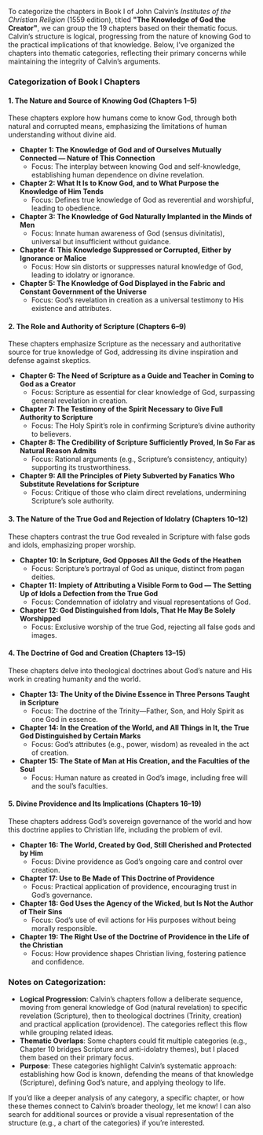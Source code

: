 To categorize the chapters in Book I of John Calvin’s *Institutes of the Christian Religion* (1559 edition), titled **"The Knowledge of God the Creator"**, we can group the 19 chapters based on their thematic focus. Calvin’s structure is logical, progressing from the nature of knowing God to the practical implications of that knowledge. Below, I’ve organized the chapters into thematic categories, reflecting their primary concerns while maintaining the integrity of Calvin’s arguments.

### Categorization of Book I Chapters

#### 1. The Nature and Source of Knowing God (Chapters 1–5)
These chapters explore how humans come to know God, through both natural and corrupted means, emphasizing the limitations of human understanding without divine aid.
- **Chapter 1: The Knowledge of God and of Ourselves Mutually Connected — Nature of This Connection**  
  - Focus: The interplay between knowing God and self-knowledge, establishing human dependence on divine revelation.
- **Chapter 2: What It Is to Know God, and to What Purpose the Knowledge of Him Tends**  
  - Focus: Defines true knowledge of God as reverential and worshipful, leading to obedience.
- **Chapter 3: The Knowledge of God Naturally Implanted in the Minds of Men**  
  - Focus: Innate human awareness of God (sensus divinitatis), universal but insufficient without guidance.
- **Chapter 4: This Knowledge Suppressed or Corrupted, Either by Ignorance or Malice**  
  - Focus: How sin distorts or suppresses natural knowledge of God, leading to idolatry or ignorance.
- **Chapter 5: The Knowledge of God Displayed in the Fabric and Constant Government of the Universe**  
  - Focus: God’s revelation in creation as a universal testimony to His existence and attributes.

#### 2. The Role and Authority of Scripture (Chapters 6–9)
These chapters emphasize Scripture as the necessary and authoritative source for true knowledge of God, addressing its divine inspiration and defense against skeptics.
- **Chapter 6: The Need of Scripture as a Guide and Teacher in Coming to God as a Creator**  
  - Focus: Scripture as essential for clear knowledge of God, surpassing general revelation in creation.
- **Chapter 7: The Testimony of the Spirit Necessary to Give Full Authority to Scripture**  
  - Focus: The Holy Spirit’s role in confirming Scripture’s divine authority to believers.
- **Chapter 8: The Credibility of Scripture Sufficiently Proved, In So Far as Natural Reason Admits**  
  - Focus: Rational arguments (e.g., Scripture’s consistency, antiquity) supporting its trustworthiness.
- **Chapter 9: All the Principles of Piety Subverted by Fanatics Who Substitute Revelations for Scripture**  
  - Focus: Critique of those who claim direct revelations, undermining Scripture’s sole authority.

#### 3. The Nature of the True God and Rejection of Idolatry (Chapters 10–12)
These chapters contrast the true God revealed in Scripture with false gods and idols, emphasizing proper worship.
- **Chapter 10: In Scripture, God Opposes All the Gods of the Heathen**  
  - Focus: Scripture’s portrayal of God as unique, distinct from pagan deities.
- **Chapter 11: Impiety of Attributing a Visible Form to God — The Setting Up of Idols a Defection from the True God**  
  - Focus: Condemnation of idolatry and visual representations of God.
- **Chapter 12: God Distinguished from Idols, That He May Be Solely Worshipped**  
  - Focus: Exclusive worship of the true God, rejecting all false gods and images.

#### 4. The Doctrine of God and Creation (Chapters 13–15)
These chapters delve into theological doctrines about God’s nature and His work in creating humanity and the world.
- **Chapter 13: The Unity of the Divine Essence in Three Persons Taught in Scripture**  
  - Focus: The doctrine of the Trinity—Father, Son, and Holy Spirit as one God in essence.
- **Chapter 14: In the Creation of the World, and All Things in It, the True God Distinguished by Certain Marks**  
  - Focus: God’s attributes (e.g., power, wisdom) as revealed in the act of creation.
- **Chapter 15: The State of Man at His Creation, and the Faculties of the Soul**  
  - Focus: Human nature as created in God’s image, including free will and the soul’s faculties.

#### 5. Divine Providence and Its Implications (Chapters 16–19)
These chapters address God’s sovereign governance of the world and how this doctrine applies to Christian life, including the problem of evil.
- **Chapter 16: The World, Created by God, Still Cherished and Protected by Him**  
  - Focus: Divine providence as God’s ongoing care and control over creation.
- **Chapter 17: Use to Be Made of This Doctrine of Providence**  
  - Focus: Practical application of providence, encouraging trust in God’s governance.
- **Chapter 18: God Uses the Agency of the Wicked, but Is Not the Author of Their Sins**  
  - Focus: God’s use of evil actions for His purposes without being morally responsible.
- **Chapter 19: The Right Use of the Doctrine of Providence in the Life of the Christian**  
  - Focus: How providence shapes Christian living, fostering patience and confidence.

### Notes on Categorization:
- **Logical Progression**: Calvin’s chapters follow a deliberate sequence, moving from general knowledge of God (natural revelation) to specific revelation (Scripture), then to theological doctrines (Trinity, creation) and practical application (providence). The categories reflect this flow while grouping related ideas.
- **Thematic Overlaps**: Some chapters could fit multiple categories (e.g., Chapter 10 bridges Scripture and anti-idolatry themes), but I placed them based on their primary focus.
- **Purpose**: These categories highlight Calvin’s systematic approach: establishing how God is known, defending the means of that knowledge (Scripture), defining God’s nature, and applying theology to life.

If you’d like a deeper analysis of any category, a specific chapter, or how these themes connect to Calvin’s broader theology, let me know! I can also search for additional sources or provide a visual representation of the structure (e.g., a chart of the categories) if you’re interested.

